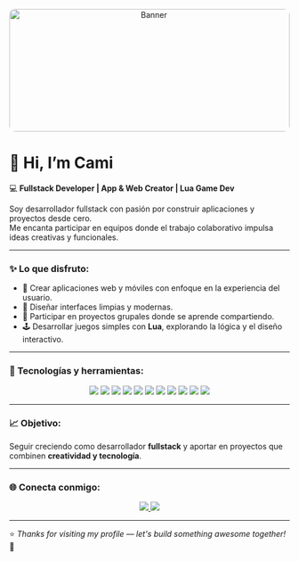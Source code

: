 <!-- Banner -->
<p align="center">
  <img src="https://github.com/user-attachments/assets/3fb8e98c-7621-41a6-bb23-464728d75bcc" alt="Banner" width="100%" height="220px" style="object-fit: cover; border-radius: 10px;"/>
</p>

# 👋 Hi, I’m Cami

💻 **Fullstack Developer | App & Web Creator | Lua Game Dev**

Soy desarrollador fullstack con pasión por construir aplicaciones y proyectos desde cero.  
Me encanta participar en equipos donde el trabajo colaborativo impulsa ideas creativas y funcionales.

---

### ✨ Lo que disfruto:
- 🚀 Crear aplicaciones web y móviles con enfoque en la experiencia del usuario.  
- 🎨 Diseñar interfaces limpias y modernas.  
- 🤝 Participar en proyectos grupales donde se aprende compartiendo.  
- 🕹️ Desarrollar juegos simples con **Lua**, explorando la lógica y el diseño interactivo.  

---

### 🧠 Tecnologías y herramientas:

<p align="center">
  <img src="https://img.shields.io/badge/React-20232A?style=for-the-badge&logo=react&logoColor=61DAFB"/>
  <img src="https://img.shields.io/badge/Kotlin-7F52FF?style=for-the-badge&logo=kotlin&logoColor=white"/>
  <img src="https://img.shields.io/badge/Node.js-339933?style=for-the-badge&logo=node.js&logoColor=white"/>
  <img src="https://img.shields.io/badge/Xano-1D3557?style=for-the-badge&logo=xano&logoColor=white"/>
  <img src="https://img.shields.io/badge/Python-3776AB?style=for-the-badge&logo=python&logoColor=white"/>
  <img src="https://img.shields.io/badge/HTML5-E34F26?style=for-the-badge&logo=html5&logoColor=white"/>
  <img src="https://img.shields.io/badge/CSS3-1572B6?style=for-the-badge&logo=css3&logoColor=white"/>
  <img src="https://img.shields.io/badge/JavaScript-F7DF1E?style=for-the-badge&logo=javascript&logoColor=black"/>
  <img src="https://img.shields.io/badge/Bootstrap-7952B3?style=for-the-badge&logo=bootstrap&logoColor=white"/>
  <img src="https://img.shields.io/badge/Figma-F24E1E?style=for-the-badge&logo=figma&logoColor=white"/>
  <img src="https://img.shields.io/badge/Lua-2C2D72?style=for-the-badge&logo=lua&logoColor=white"/>
</p>

---

### 📈 Objetivo:
Seguir creciendo como desarrollador **fullstack** y aportar en proyectos que combinen **creatividad y tecnología**.

---

### 🌐 Conecta conmigo:

<p align="center">
  <a href="https://mail.google.com/mail/?view=cm&fs=1&to=kaidevop@gmail.com" target="_blank">
    <img src="https://img.shields.io/badge/Contact%20Me-Gmail-D14836?style=for-the-badge&logo=gmail&logoColor=white"/>
  </a>
  <a href="https://www.linkedin.com/in/camilo-tapia-267478389" target="_blank">
    <img src="https://img.shields.io/badge/LinkedIn-0077B5?style=for-the-badge&logo=linkedin&logoColor=white"/>
  </a>
</p>

---

⭐ *Thanks for visiting my profile — let's build something awesome together!* 🚀

